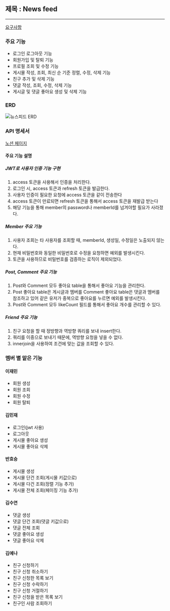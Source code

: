 ## 제목 : News feed
---

[요구사항](https://teamsparta.notion.site/Spring-5-19e2dc3ef514806f8783ed137efd365e)

### 주요 기능

- 로그인 로그아웃 기능
- 회원가입 및 탈퇴 기능
- 프로필 조회 및 수정 기능
- 게시물 작성, 조회, 최신 순 기준 정렬, 수정, 삭제 기능
- 친구 추가 및 삭제 기능
- 댓글 작성, 조회, 수정, 삭제 기능
- 게시글 및 댓글 좋아요 생성 및 삭제 기능

### ERD
![뉴스피드 ERD](https://github.com/user-attachments/assets/ff995ae7-390e-4eb3-9094-eae3418d162a)

### API 명세서
[노션 페이지](https://teamsparta.notion.site/API-19a2dc3ef5148022a30cf29137e45dd9)
#### 주요 기능 설명
##### JWT로 사용자 인증 기능 구현
1. access 토큰을 사용해서 인증을 처리한다.
2. 로그인 시, access 토큰과 refresh 토큰을 발급한다.
3. 사용자 인증이 필요한 요청에 access 토큰을 같이 전송한다
4. access 토큰이 만료되면 refresh 토큰을 통해서 access 토큰을 재발급 받는다
5. 해당 기능을 통해 member의 password나 memberId를 넘겨야할 필요가 사라졌다.

##### Member 주요 기능
1. 사용자 조회는 타 사용자를 조회할 때, memberId, 생성일, 수정일은 노출되지 않는다.
2. 현재 비밀번호와 동일한 비밀번호로 수정을 요청하면 예외를 발생시킨다.
3. 토큰을 사용하므로 비밀번호를 검증하는 로직이 제외되었다.

##### Post, Comment 주요 기능
1. Post와 Comment 모두 좋아요 table을 통해서 좋아요 기능을 관리한다.
2. Post 좋아요 table은 게시글과 멤버를 Comment 좋아요 table은 댓글과 멤버를 참조하고 있어 같은 유저가 중복으로 좋아요를 누르면 예외를 발생시킨다.
3. Post와 Comment 모두 likeCount 필드를 통해서 좋아요 개수를 관리할 수 있다.

##### Friend 주요 기능
1. 친구 요청을 할 때 정방향과 역방향 쿼리를 보내 insert한다.
2. 쿼리를 이중으로 보내기 때문에, 역방향 요청을 넣을 수 없다.
3. innerjoin을 사용하여 조건에 맞는 값을 조회할 수 있다.

   
### 멤버 별 맡은 기능
#### 이재민 
- 회원 생성
- 회원 조회
- 회원 수정
- 회원 탈퇴
  
#### 김민재
- 로그인(jwt 사용)
- 로그아웃
- 게시물 좋아요 생성
- 게시물 좋아요 삭제
  
#### 반효승
- 게시물 생성
- 게시물 단건 조회(게시물 키값으로)
- 게시물 다건 조회(정렬 기능 추가)
- 게시물 전체 조회(페이징 기능 추가)
  
#### 김수연
- 댓글 생성
- 댓글 단건 조회(댓글 키값으로)
- 댓글 전체 조회
- 댓글 좋아요 생성
- 댓글 좋아요 삭제
  
#### 김예나
- 친구 신청하기
- 친구 신청 취소하기
- 친구 신청한 목록 보기
- 친구 신청 수락하기
- 친구 신청 거절하기
- 친구 신청을 받은 목록 보기
- 친구인 사람 조회하기



